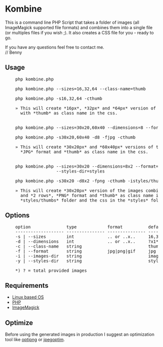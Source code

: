 Kombine
=
This is a command line PHP Script that takes a folder of images (all ImageMagick supported file formats) and combines
them into a single file (or multiples files if you wish ;). It also creates a CSS file for you - ready to go.

If you have any questions feel free to contact me.  
// Benny

Usage
-
<pre>
    php kombine.php

    php kombine.php --sizes=16,32,64 --class-name=thumb

    php kombine.php -s16,32,64 -cthumb
    
    » This will create *16px*, *32px* and *64px* version of the images combined into a *single image* 
      with *thumb* as class name in the css.

    
    php kombine.php --sizes=30x20,60x40 --dimensions=8 --format=jpg --class-name=thumb

    php kombine.php -s30x20,60x40 -d8 -fjpg -cthumb

    » This will create *30x20px* and *60x40px* versions of the images combined into a *single image* with *8 columns*, 
      *JPG* format and *thumb* as class name in the css.


    php kombine.php --sizes=30x20 --dimensions=8x2 --format=png --class-name=thumb --images-dir=styles/thumbs \
                    --styles-dir=styles

    php kombine.php -s30x20 -d8x2 -fpng -cthumb -istyles/thumbs -ystyles

    » This will create *30x20px* version of the images combined splitted into *multiple images* with *8 columns* 
      and *2 rows*, *PNG* format and *thumb* as class name in the css. The final images will be located in the 
      *styles/thumbs* folder and the css in the *styles* folder.
</pre>

Options
-
<pre>
    option              type            format          defaults        notes
    ------------------- --------------- --------------- --------------- -------------------
    -s | --sizes        int             .. or ..x..     16,32,64        [width] x [height]
    -d | --dimensions   int             .. or ..x..     ?x1*            [columns] x [rows]
    -c | --class-name   string                          thumb
    -f | --format       string          jpg|png|gif     jpg
    -i | --images-dir   string                          images
    -y | --styles-dir   string                          styles
    
    *) ? = total provided images
</pre>

Requirements
-
+ [Linux based OS][1]
+ [PHP][2]
+ [ImageMagick][3]

Optimize
-
Before using the generated images in production I suggest an optimization tool like [optipng][1] or [jpegoptim][2].

[1]: http://www.ubuntu.com                  "Linux based OS"
[2]: http://www.php.net                     "PHP"
[3]: http://www.imagemagick.org             "ImageMagick"

[4]: http://optipng.sourceforge.net         "optipng"
[5]: https://github.com/glennr/jpegoptim    "jpegoptim"


